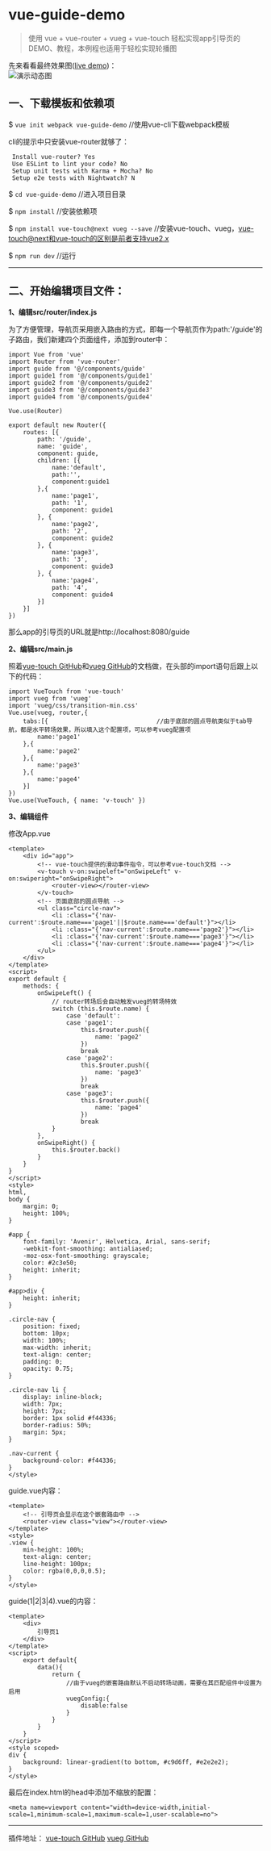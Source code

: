 # vue-guide-demo

> 使用 vue + vue-router + vueg + vue-touch 轻松实现app引导页的DEMO、教程，本例程也适用于轻松实现轮播图


先来看看最终效果图([live demo](https://jaweii.github.io/vue-guide-demo/dist/#/guide))：  
![演示动态图][1]



一、下载模板和依赖项
----

$ `vue init webpack vue-guide-demo` //使用vue-cli下载webpack模板

cli的提示中只安装vue-router就够了：

     Install vue-router? Yes
     Use ESLint to lint your code? No
     Setup unit tests with Karma + Mocha? No
     Setup e2e tests with Nightwatch? N
  

$ `cd vue-guide-demo`                     //进入项目目录

$ `npm install`                           //安装依赖项

$ `npm install vue-touch@next vueg --save` //安装vue-touch、vueg，vue-touch@next和vue-touch的区别是前者支持vue2.x

$ `npm run dev`                           //运行


----------


二、开始编辑项目文件：
-----------

**1、编辑src/router/index.js**

为了方便管理，导航页采用嵌入路由的方式，即每一个导航页作为path:'/guide'的子路由，我们新建四个页面组件，添加到router中：

    import Vue from 'vue'
    import Router from 'vue-router'
    import guide from '@/components/guide'
    import guide1 from '@/components/guide1'
    import guide2 from '@/components/guide2'
    import guide3 from '@/components/guide3'
    import guide4 from '@/components/guide4'
    
    Vue.use(Router)
    
    export default new Router({
        routes: [{
            path: '/guide',
            name: 'guide',
            component: guide,
            children: [{
            	name:'default',
            	path:'',
            	component:guide1
            },{
            	name:'page1',
                path: '1',
                component: guide1
            }, {
            	name:'page2',
                path: '2',
                component: guide2
            }, {
            	name:'page3',
                path: '3',
                component: guide3
            }, {
            	name:'page4',
                path: '4',
                component: guide4
            }]
        }]
    })

那么app的引导页的URL就是http://localhost:8080/guide


**2、编辑src/main.js**

照着[vue-touch GitHub](https://github.com/vuejs/vue-touch/tree/next)和[vueg GitHub](https://github.com/jaweii/vueg)的文档做，在头部的import语句后跟上以下的代码：

    import VueTouch from 'vue-touch'
    import vueg from 'vueg'
    import 'vueg/css/transition-min.css'
    Vue.use(vueg, router,{
    	tabs:[{                              //由于底部的圆点导航类似于tab导航，都是水平转场效果，所以填入这个配置项，可以参考vueg配置项
    		name:'page1'
    	},{
    		name:'page2'
    	},{
    		name:'page3'
    	},{
    		name:'page4'
    	}]
    })
    Vue.use(VueTouch, { name: 'v-touch' })

**3、编辑组件**

修改App.vue

    <template>
        <div id="app">
        	<!-- vue-touch提供的滑动事件指令，可以参考vue-touch文档 -->
            <v-touch v-on:swipeleft="onSwipeLeft" v-on:swiperight="onSwipeRight">
                <router-view></router-view>
            </v-touch>
            <!-- 页面底部的圆点导航 -->
            <ul class="circle-nav">
                <li :class="{'nav-current':$route.name==='page1'||$route.name==='default'}"></li>
                <li :class="{'nav-current':$route.name==='page2'}"></li>
                <li :class="{'nav-current':$route.name==='page3'}"></li>
                <li :class="{'nav-current':$route.name==='page4'}"></li>
            </ul>
        </div>
    </template>
    <script>
    export default {
        methods: {
            onSwipeLeft() {
            	// router转场后会自动触发vueg的转场特效
                switch (this.$route.name) {
                    case 'default':
                    case 'page1':
                        this.$router.push({
                            name: 'page2'
                        })
                        break
                    case 'page2':
                        this.$router.push({
                            name: 'page3'
                        })
                        break
                    case 'page3':
                        this.$router.push({
                            name: 'page4'
                        })
                        break
                }
            },
            onSwipeRight() {
                this.$router.back()
            }
        }
    }
    </script>
    <style>
    html,
    body {
        margin: 0;
        height: 100%;
    }
    
    #app {
        font-family: 'Avenir', Helvetica, Arial, sans-serif;
        -webkit-font-smoothing: antialiased;
        -moz-osx-font-smoothing: grayscale;
        color: #2c3e50;
        height: inherit;
    }
    
    #app>div {
        height: inherit;
    }
    
    .circle-nav {
        position: fixed;
        bottom: 10px;
        width: 100%;
        max-width: inherit;
        text-align: center;
        padding: 0;
        opacity: 0.75;
    }
    
    .circle-nav li {
        display: inline-block;
        width: 7px;
        height: 7px;
        border: 1px solid #f44336;
        border-radius: 50%;
        margin: 5px;
    }
    
    .nav-current {
        background-color: #f44336;
    }
    </style>

guide.vue内容：

    <template>
    	<!-- 引导页会显示在这个嵌套路由中 -->
        <router-view class="view"></router-view>
    </template>
    <style>
    .view {
        min-height: 100%;
        text-align: center;
        line-height: 100px;
        color: rgba(0,0,0,0.5);
    }
    </style>

guide(1|2|3|4).vue的内容：

    <template>
        <div>
            引导页1
        </div>
    </template>
    <script>
    	export default{
    		data(){
    			return {
    				//由于vueg的嵌套路由默认不启动转场动画，需要在其匹配组件中设置为启用
    				vuegConfig:{
    					disable:false
    				}
    			}
    		}
    	}
    </script>
    <style scoped>
    div {
        background: linear-gradient(to bottom, #c9d6ff, #e2e2e2);
    }
    </style>

最后在index.html的head中添加不缩放的配置：

    <meta name=viewport content="width=device-width,initial-scale=1,minimum-scale=1,maximum-scale=1,user-scalable=no">


----------


插件地址：
[vue-touch GitHub](https://github.com/vuejs/vue-touch/tree/next)
[vueg GitHub](https://github.com/jaweii/vueg)


  [1]: https://raw.githubusercontent.com/jaweii/vue-guide-demo/master/images/GIF.gif